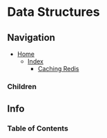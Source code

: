# Data Structures

## Navigation

* [Home](/README.md)
	* [Index](/docs/Index.md)
		* [Caching Redis](/src/CachingRedis/README.md)

### Children

## Info

### Table of Contents